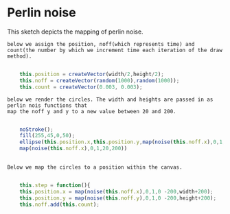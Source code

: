 # Perlin noise

This sketch depicts the mapping of perlin noise.

	below we assign the position, noff(which represents time) and count(the number by which we increment time each iteration of the draw method).

```js

	this.position = createVector(width/2,height/2);
	this.noff = createVector(random(1000),random(1000));
	this.count = createVector(0.003, 0.003);

```
	below we render the circles. The width and heights are passed in as perlin nois functions that
	map the noff y and y to a new value between 20 and 200.

```js

	noStroke();
	fill(255,45,0,50);
	ellipse(this.position.x,this.position.y,map(noise(this.noff.x),0,1,20,200),
	map(noise(this.noff.x),0,1,20,200))
		
```
	Below we map the circles to a position within the canvas. 

```js

	this.step = function(){
	this.position.x = map(noise(this.noff.x),0,1,0 -200,width+200);
	this.position.y = map(noise(this.noff.y),0,1,0 -200,height+200);
	this.noff.add(this.count);

```